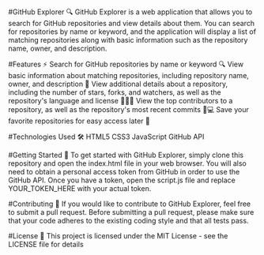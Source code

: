 #GitHub Explorer 🔍
GitHub Explorer is a web application that allows you to search for GitHub repositories and view details about them. You can search for repositories by name or keyword, and the application will display a list of matching repositories along with basic information such as the repository name, owner, and description.

#Features ⚡️
Search for GitHub repositories by name or keyword 🔍
View basic information about matching repositories, including repository name, owner, and description 📝
View additional details about a repository, including the number of stars, forks, and watchers, as well as the repository's language and license 🌟🍴👀
View the top contributors to a repository, as well as the repository's most recent commits 👥💻
Save your favorite repositories for easy access later 💾

#Technologies Used 🛠️
HTML5
CSS3
JavaScript
GitHub API

#Getting Started 🚀
To get started with GitHub Explorer, simply clone this repository and open the index.html file in your web browser. You will also need to obtain a personal access token from GitHub in order to use the GitHub API. Once you have a token, open the script.js file and replace YOUR_TOKEN_HERE with your actual token.

#Contributing 🤝
If you would like to contribute to GitHub Explorer, feel free to submit a pull request. Before submitting a pull request, please make sure that your code adheres to the existing coding style and that all tests pass.

#License 📜
This project is licensed under the MIT License - see the LICENSE file for details
